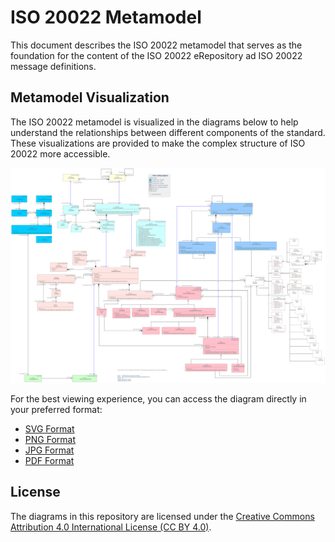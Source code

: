 # ISO 20022 Metamodel

This document describes the ISO 20022 metamodel that serves as the foundation for the content of the ISO 20022 eRepository ad ISO 20022 message definitions.

## Metamodel Visualization

The ISO 20022 metamodel is visualized in the diagrams below to help understand the relationships between different components of the standard. These visualizations are provided to make the complex structure of ISO 20022 more accessible.


![ISO 20022 Core Metamodel](./images/ISO20022_2013-metamodel-visualisation.svg)



For the best viewing experience, you can access the diagram directly in your preferred format:
- [SVG Format](./images/ISO20022_2013-metamodel-visualisation.svg)
- [PNG Format](./images/ISO20022_2013-metamodel-visualisation.png)
- [JPG Format](./images/ISO20022_2013-metamodel-visualisation.jpg)
- [PDF Format](./images/ISO20022_2013-metamodel-visualisation.pdf)


## License

The diagrams in this repository are licensed under the [Creative Commons Attribution 4.0 International License (CC BY 4.0)](https://creativecommons.org/licenses/by/4.0/).



